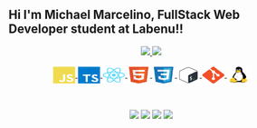 ##  Hi I'm Michael Marcelino, FullStack Web Developer student at Labenu!!
<div align="center">
  <a href="https://github.com/michaeldouglasf">
  <img height="150em" src="https://github-readme-stats.vercel.app/api?username=michaeldouglasf&show_icons=true&theme=dracula&include_all_commits=true&count_private=true"/>
  <img height="150em" src="https://github-readme-stats.vercel.app/api/top-langs/?username=duribeiro&layout=compact&langs_count=7&theme=dracula"/>
</div>
<div align="center"  style="display: inline_block"><br>
  <img align="center" alt="michael-Js" height="30" width="40" src="https://raw.githubusercontent.com/devicons/devicon/master/icons/javascript/javascript-plain.svg">
  <img align="center" alt="michael-Ts" height="30" width="40" src="https://raw.githubusercontent.com/devicons/devicon/master/icons/typescript/typescript-plain.svg">
  <img align="center" alt="michael-React" height="30" width="40" src="https://raw.githubusercontent.com/devicons/devicon/master/icons/react/react-original.svg">
  <img align="center" alt="michael-HTML" height="30" width="40" src="https://raw.githubusercontent.com/devicons/devicon/master/icons/html5/html5-original.svg">
  <img align="center" alt="michael-CSS" height="30" width="40" src="https://raw.githubusercontent.com/devicons/devicon/master/icons/css3/css3-original.svg">
  <img align="center" alt="michael-bas" height="30" width="40" src="https://raw.githubusercontent.com/devicons/devicon/master/icons/bash/bash-original.svg">
<!--     <img align="center" alt="nodejs" height="30" width="40" src="https://cdn.worldvectorlogo.com/logos/nodejs-icon.svg"> -->
<!--   <img align="center" alt="Wa-Jest" height="30" width="40" src="https://cdn.jsdelivr.net/gh/devicons/devicon/icons/jest/jest-plain.svg"> -->
  <img align="center" alt="git" height="30" width="40" src="https://raw.githubusercontent.com/devicons/devicon/master/icons/git/git-original.svg">

  <img align="center" alt="linux" height="30" width="40" src="https://raw.githubusercontent.com/devicons/devicon/master/icons/linux/linux-original.svg">
<!--   <img align="center" alt="git" height="30" width="40"  src="https://cdn.jsdelivr.net/gh/devicons/devicon/icons/materialui/materialui-original.svg" />
  <img  align="center" alt="git" height="30" width="40" src="https://cdn.jsdelivr.net/gh/devicons/devicon/icons/mongodb/mongodb-original.svg" />
  <img  align="center" alt="git" height="30" width="40" src="https://cdn.jsdelivr.net/gh/devicons/devicon/icons/mysql/mysql-original.svg" />
  <img align="center" alt="git" height="30" width="40"src="https://cdn.jsdelivr.net/gh/devicons/devicon/icons/sass/sass-original.svg" />
  <img align="center" alt="git" height="30" width="40"src="https://cdn.jsdelivr.net/gh/devicons/devicon/icons/apple/apple-original.svg" />
  <img align="center" alt="git" height="30" width="40"src="https://cdn.jsdelivr.net/gh/devicons/devicon/icons/express/express-original.svg" />
   -->
<!--          
  ### 👉 Other Tools and Technologies
![AWS](https://img.shields.io/badge/AWS-%23FF9900.svg?style=for-the-badge&logo=amazon-aws&logoColor=white)
![Git](https://img.shields.io/badge/git-F05032.svg?style=for-the-badge&logo=git&logoColor=white)
![Heroku](https://img.shields.io/badge/heroku-430098.svg?style=for-the-badge&logo=heroku&logoColor=white)
![Github](https://img.shields.io/badge/github-181717.svg?style=for-the-badge&logo=github&logoColor=white)
![Shell_Script](https://img.shields.io/badge/Shell_Script-121011?style=for-the-badge&logo=gnu-bash&logoColor=white)
![Postman](https://img.shields.io/badge/postman-FF6C37.svg?style=for-the-badge&logo=postman&logoColor=white)
           -->
               
<!--   <img align="center" alt="mac" height="30" width="40" src="https://raw.githubusercontent.com/devicons/devicon/master/icons/macOS/macOs-original.svg"> -->
</div><br>

  ##
 
<div align="center" > 
  <a href="https://www.youtube.com/channel/UC7tl8RmE6MigWLpOaUzreww" target="_blank"><img src="https://img.shields.io/badge/YouTube-FF0000?style=for-the-badge&logo=youtube&logoColor=white" target="_blank"></a>
  <a href="https://instagram.com/michaeldouglasfm" target="_blank"><img src="https://img.shields.io/badge/-Instagram-%23E4405F?style=for-the-badge&logo=instagram&logoColor=white" target="_blank"></a>
  <a href = "mailto:michaeldougls93@gmail.com"><img src="https://img.shields.io/badge/-Gmail-%23333?style=for-the-badge&logo=gmail&logoColor=white" target="_blank"></a>
  <a href="https://www.linkedin.com/in/michaeldouglasf" target="_blank"><img src="https://img.shields.io/badge/-LinkedIn-%230077B5?style=for-the-badge&logo=linkedin&logoColor=white" target="_blank"></a> 
 
<!--   ![Snake animation](https://github.com/michaeldouglasf/rafaballerini/blob/output/github-contribution-grid-snake.svg) -->
 
</div>
